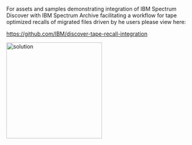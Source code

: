 For assets and samples demonstrating integration of IBM Spectrum Discover with IBM Spectrum Archive facilitating a workflow for tape optimized recalls of migrated files driven by he users please view here:

https://github.com/IBM/discover-tape-recall-integration

<img width="250" alt="solution" src="https://user-images.githubusercontent.com/11264401/228545243-6ebe60b9-f28c-47e2-9f74-9294908ab5f0.png">
